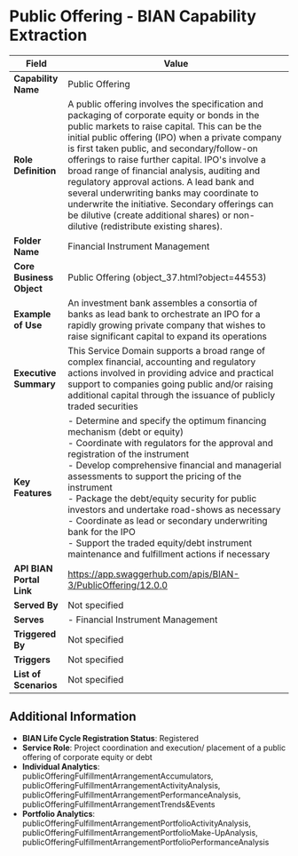 # Public Offering - BIAN Capability Extraction

| Field | Value |
|-------|-------|
| **Capability Name** | Public Offering |
| **Role Definition** | A public offering involves the specification and packaging of corporate equity or bonds in the public markets to raise capital. This can be the initial public offering (IPO) when a private company is first taken public, and secondary/follow-on offerings to raise further capital. IPO's involve a broad range of financial analysis, auditing and regulatory approval actions. A lead bank and several underwriting banks may coordinate to underwrite the initiative. Secondary offerings can be dilutive (create additional shares) or non-dilutive (redistribute existing shares). |
| **Folder Name** | Financial Instrument Management |
| **Core Business Object** | Public Offering (object_37.html?object=44553) |
| **Example of Use** | An investment bank assembles a consortia of banks as lead bank to orchestrate an IPO for a rapidly growing private company that wishes to raise significant capital to expand its operations |
| **Executive Summary** | This Service Domain supports a broad range of complex financial, accounting and regulatory actions involved in providing advice and practical support to companies going public and/or raising additional capital through the issuance of publicly traded securities |
| **Key Features** | - Determine and specify the optimum financing mechanism (debt or equity)<br>- Coordinate with regulators for the approval and registration of the instrument<br>- Develop comprehensive financial and managerial assessments to support the pricing of the instrument<br>- Package the debt/equity security for public investors and undertake road-shows as necessary<br>- Coordinate as lead or secondary underwriting bank for the IPO<br>- Support the traded equity/debt instrument maintenance and fulfillment actions if necessary |
| **API BIAN Portal Link** | https://app.swaggerhub.com/apis/BIAN-3/PublicOffering/12.0.0 |
| **Served By** | Not specified |
| **Serves** | - Financial Instrument Management |
| **Triggered By** | Not specified |
| **Triggers** | Not specified |
| **List of Scenarios** | Not specified |

## Additional Information

- **BIAN Life Cycle Registration Status**: Registered
- **Service Role**: Project coordination and execution/ placement of a public offering of corporate equity or debt
- **Individual Analytics**: publicOfferingFulfillmentArrangementAccumulators, publicOfferingFulfillmentArrangementActivityAnalysis, publicOfferingFulfillmentArrangementPerformanceAnalysis, publicOfferingFulfillmentArrangementTrends&Events
- **Portfolio Analytics**: publicOfferingFulfillmentArrangementPortfolioActivityAnalysis, publicOfferingFulfillmentArrangementPortfolioMake-UpAnalysis, publicOfferingFulfillmentArrangementPortfolioPerformanceAnalysis